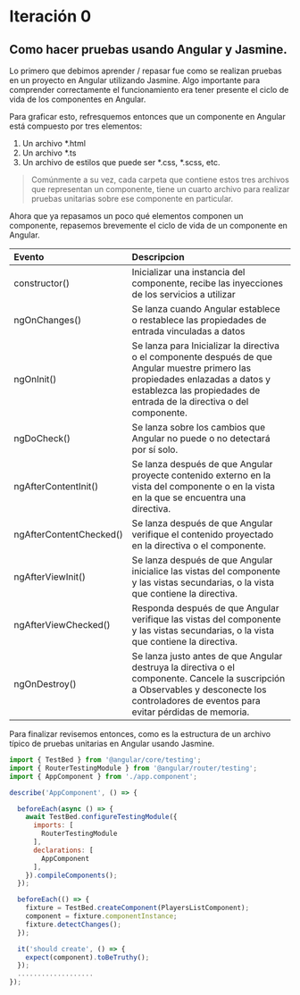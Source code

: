 # Iteración 0 

## Como hacer pruebas usando Angular y Jasmine.

Lo primero que debimos aprender / repasar fue como se realizan pruebas en un proyecto en Angular utilizando Jasmine. Algo importante para comprender correctamente el funcionamiento era tener presente el ciclo de vida de los componentes en Angular. 

Para graficar esto, refresquemos entonces que un componente en Angular está compuesto por tres elementos:
1. Un archivo *.html
2. Un archivo *.ts
3. Un archivo de estilos que puede ser *.css, *.scss, etc.

> Comúnmente a su vez, cada carpeta que contiene estos tres archivos que representan un componente, tiene un cuarto archivo para realizar pruebas unitarias sobre ese componente en particular.

Ahora que ya repasamos un poco qué elementos componen un componente, repasemos brevemente el ciclo de vida de un componente en Angular.

| Evento                  | Descripcion
| :---------------------- | :------------------------------------------------------------------------------ |
| constructor()           | Inicializar una instancia del componente, recibe las inyecciones de los servicios a utilizar |
| ngOnChanges()           | Se lanza cuando Angular establece o restablece las propiedades de entrada vinculadas a datos |
| ngOnInit()              | Se lanza para Inicializar la directiva o el componente después de que Angular muestre primero las propiedades enlazadas a datos y establezca las propiedades de entrada de la directiva o del componente.|
| ngDoCheck()             | Se lanza sobre los cambios que Angular no puede o no detectará por sí solo.|
| ngAfterContentInit()    | Se lanza después de que Angular proyecte contenido externo en la vista del componente o en la vista en la que se encuentra una directiva. |
| ngAfterContentChecked() | Se lanza después de que Angular verifique el contenido proyectado en la directiva o el componente. |
| ngAfterViewInit()       | Se lanza después de que Angular inicialice las vistas del componente y las vistas secundarias, o la vista que contiene la directiva. |
| ngAfterViewChecked()    | Responda después de que Angular verifique las vistas del componente y las vistas secundarias, o la vista que contiene la directiva.  |
| ngOnDestroy()           | Se lanza justo antes de que Angular destruya la directiva o el componente. Cancele la suscripción a Observables y desconecte los controladores de eventos para evitar pérdidas de memoria. |


Para finalizar revisemos entonces, como es la estructura de un archivo típico de pruebas unitarias en Angular usando Jasmine.


```js
import { TestBed } from '@angular/core/testing';
import { RouterTestingModule } from '@angular/router/testing';
import { AppComponent } from './app.component';

describe('AppComponent', () => {

  beforeEach(async () => {
    await TestBed.configureTestingModule({
      imports: [
        RouterTestingModule
      ],
      declarations: [
        AppComponent
      ],
    }).compileComponents();
  });

  beforeEach(() => {
    fixture = TestBed.createComponent(PlayersListComponent);
    component = fixture.componentInstance;
    fixture.detectChanges();
  });

  it('should create', () => {
    expect(component).toBeTruthy();
  });
  ...................  
});
```